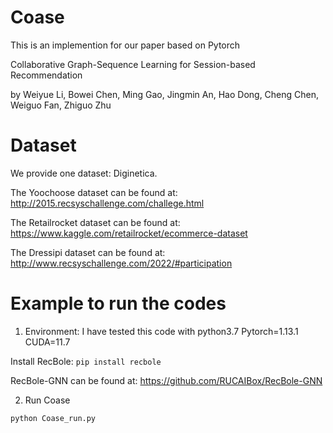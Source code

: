 # Coase
This is an implemention for our paper based on Pytorch

Collaborative Graph-Sequence Learning for Session-based Recommendation

by Weiyue Li, Bowei Chen, Ming Gao, Jingmin An, Hao Dong, Cheng Chen, Weiguo Fan, Zhiguo Zhu

# Dataset
We provide one dataset: Diginetica. 

The Yoochoose dataset can be found at: http://2015.recsyschallenge.com/challege.html

The Retailrocket dataset can be found at: https://www.kaggle.com/retailrocket/ecommerce-dataset

The Dressipi dataset can be found at: http://www.recsyschallenge.com/2022/#participation

# Example to run the codes
1. Environment: I have tested this code with python3.7 Pytorch=1.13.1 CUDA=11.7

Install RecBole: `pip install recbole`

RecBole-GNN can be found at: https://github.com/RUCAIBox/RecBole-GNN

2. Run Coase

`python Coase_run.py`
